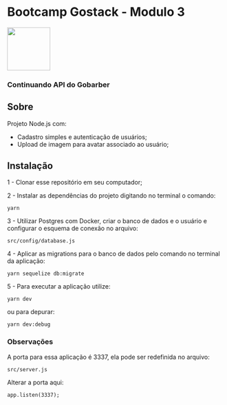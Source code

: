 # Bootcamp Gostack - Modulo 3
<img height="100px" src="https://repository-images.githubusercontent.com/240039692/27973e80-4dee-11ea-89d7-880bb9842074">

### Continuando API do Gobarber

## **Sobre**
Projeto Node.js com:
- Cadastro simples e autenticação de usuários;
- Upload de imagem para avatar associado ao usuário; 

## **Instalação** 
1 - Clonar esse repositório em seu computador;

2 - Instalar as dependências do projeto digitando no terminal o comando:

    yarn
    
3 - Utilizar Postgres com Docker, criar o banco de dados e o usuário e configurar o esquema de conexão no arquivo:

    src/config/database.js
    
4 - Aplicar as migrations para o banco de dados pelo comando no terminal da aplicação:

    yarn sequelize db:migrate
    
5 - Para executar a aplicação utilize:

    yarn dev

  ou para depurar:

    yarn dev:debug
  
### Observações
A porta para essa aplicação é 3337, ela pode ser redefinida no arquivo:

    src/server.js

  Alterar a porta aqui:

    app.listen(3337);
